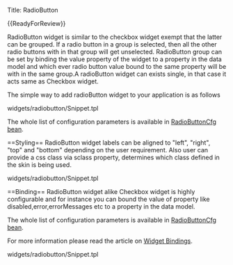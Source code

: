 Title: RadioButton



{{ReadyForReview}}

RadioButton widget is similar to the checkbox widget exempt that the latter can be grouped. If a radio button in a group is selected, then all the other radio buttons with in that group will get unselected. RadioButton group can be set by binding the value property of the widget to a property in the data model and which ever radio button value bound to the same property will be with in the same group.A radioButton widget can exists single, in that case it acts same as Checkbox widget.

The simple way to add radioButton widget to your application is as follows

<srcinclude tag="wgtRadioButtonSnippet1" lang="AT" outdent="true">widgets/radiobutton/Snippet.tpl</srcinclude>

The whole list of configuration parameters is available in [RadioButtonCfg bean](http://ariatemplates.com/aria/guide/apps/apidocs/#aria.widgets.CfgBeans:RadioButtonCfg).

<sample sample="widgets/radiobutton" />

==Styling==
RadioButton widget labels can be aligned to "left", "right", "top" and "bottom" depending on the user requirement. Also user can provide a css class via sclass property, determines which class defined in the skin is being used.

<srcinclude tag="wgtRadioButtonSnippet2" lang="AT" outdent="true">widgets/radiobutton/Snippet.tpl</srcinclude>

<sample sample="widgets/radiobutton/styling" />

==Binding==
RadioButton widget alike Checkbox widget is highly configurable and for instance you can bound the value of property like disabled,error,errorMessages etc to a property in the data model. 

The whole list of configuration parameters is available in [RadioButtonCfg bean](http://ariatemplates.com/aria/guide/apps/apidocs/#aria.widgets.CfgBeans:RadioButtonCfg).

For more information please read the article on [Widget Bindings](Widget_Bindings).

<srcinclude tag="wgtRadioButtonSnippet3" lang="AT" outdent="true">widgets/radiobutton/Snippet.tpl</srcinclude>

<sample sample="widgets/radiobutton/binding" />